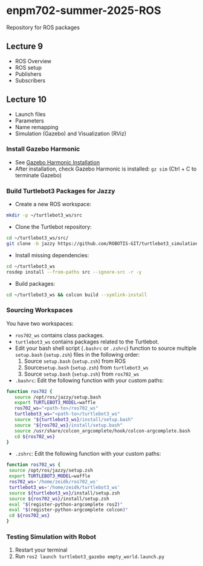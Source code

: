 # enpm702-summer-2025-ROS
Repository for ROS packages

## Lecture 9
- ROS Overview
- ROS setup
- Publishers
- Subscribers

## Lecture 10
- Launch files
- Parameters
- Name remapping
- Simulation (Gazebo) and Visualization (RViz)

### Install Gazebo Harmonic

- See [Gazebo Harmonic Installation](https://gazebosim.org/docs/harmonic/install_ubuntu/)
- After installation, check Gazebo Harmonic is installed: `gz sim` (Ctrl + C to terminate Gazebo)
    
### Build Turtlebot3 Packages for Jazzy
- Create a new ROS workspace: 
```bash
mkdir -p ~/turtlebot3_ws/src
```
- Clone the Turtlebot repository:
```bash
cd ~/turtlebot3_ws/src/
git clone -b jazzy https://github.com/ROBOTIS-GIT/turtlebot3_simulations.git
```
- Install missing dependencies:
```bash
cd ~/turtlebot3_ws
rosdep install --from-paths src --ignore-src -r -y
```
- Build packages:
```bash
cd ~/turtlebot3_ws && colcon build --symlink-install
```

### Sourcing Workspaces

You have two workspaces:
 - `ros702_ws` contains class packages.
 - `turtlebot3_ws` contains packages related to the Turtlebot.
 - Edit your bash shell script (`.bashrc` or `.zshrc`) function to source multiple `setup.bash` (`setup.zsh`) files in the following order:
    1. Source `setup.bash` (`setup.zsh`) from ROS
    2. Source`setup.bash` (`setup.zsh`) from `turtlebot3_ws`
    3. Source `setup.bash` (`setup.zsh`) from `ros702_ws`
 - `.bashrc`: Edit the following function with your custom paths:
 ```bash
 function ros702 {
    source /opt/ros/jazzy/setup.bash
    export TURTLEBOT3_MODEL=waffle
    ros702_ws="<path-to>/ros702_ws"
    turtlebot3_ws="<path-to>/turtlebot3_ws"
    source "${turtlebot3_ws}/install/setup.bash"
    source "${ros702_ws}/install/setup.bash"
    source /usr/share/colcon_argcomplete/hook/colcon-argcomplete.bash
    cd ${ros702_ws}
}
 ```
  - `.zshrc`: Edit the following function with your custom paths:
 ```bash
function ros702_ws {
  source /opt/ros/jazzy/setup.zsh
  export TURTLEBOT3_MODEL=waffle
  ros702_ws='/home/zeidk/ros702_ws'
  turtlebot3_ws='/home/zeidk/turtlebot3_ws'
  source ${turtlebot3_ws}/install/setup.zsh
  source ${ros702_ws}/install/setup.zsh
  eval "$(register-python-argcomplete ros2)"
  eval "$(register-python-argcomplete colcon)"
  cd ${ros702_ws}
}
 ```

### Testing Simulation with Robot

1. Restart your terminal
2. Run `ros2 launch turtlebot3_gazebo empty_world.launch.py`


